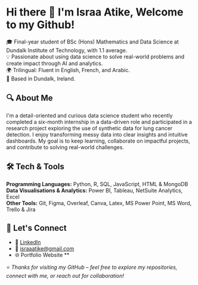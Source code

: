 
# Hi there 👋 I'm Israa Atike, Welcome to my Github!

🎓 Final-year student of BSc (Hons) Mathematics and Data Science at Dundalk Institute of Technology, with 1.1 average.  
💡 Passionate about using data science to solve real-world problems and create impact through AI and analytics.  
🌍 Trilingual: Fluent in English, French, and Arabic.  
📍 Based in Dundalk, Ireland.



## 🔍 About Me

I'm a detail-oriented and curious data science student who recently completed a six-month internship in a data-driven role and participated in a research project exploring the use of synthetic data for lung cancer detection. 
I enjoy transforming messy data into clear insights and intuitive dashboards. My goal is to keep learning, collaborate on impactful projects, and contribute to solving real-world challenges.



## 🛠️ Tech & Tools

**Programming Languages:** Python, R, SQL, JavaScript, HTML & MongoDB  
**Data Visualisations & Analytics:** Power BI, Tableau, NetSuite Analytics, Excel  
**Other Tools:** Git, Figma, Overleaf, Canva, Latex, MS Power Point, MS Word, Trello & Jira  

## 📣 Let's Connect

- 💼 [LinkedIn](https://www.linkedin.com/in/israa-atike-/)
- 📧 israaatike@gmail.com
- 🌐 Portfolio Website **



⭐ *Thanks for visiting my GitHub – feel free to explore my repositories, connect with me, or reach out for collaboration!*
